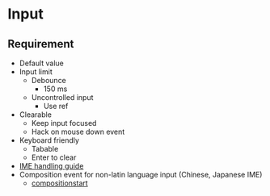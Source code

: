 # Input

## Requirement

- Default value
- Input limit
  - Debounce
    - 150 ms
  - Uncontrolled input
    - Use ref
- Clearable
  - Keep input focused
  - Hack on mouse down event
- Keyboard friendly
  - Tabable
  - Enter to clear
- [IME handling guide](https://developer.mozilla.org/en-US/docs/Mozilla/IME_handling_guide)
- Composition event for non-latin language input (Chinese, Japanese IME)
  - [compositionstart](https://developer.mozilla.org/en-US/docs/Web/API/Element/compositionstart_event)
